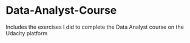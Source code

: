# Data-Analyst-Course
Includes the exercises I did to complete the Data Analyst course on the Udacity platform
